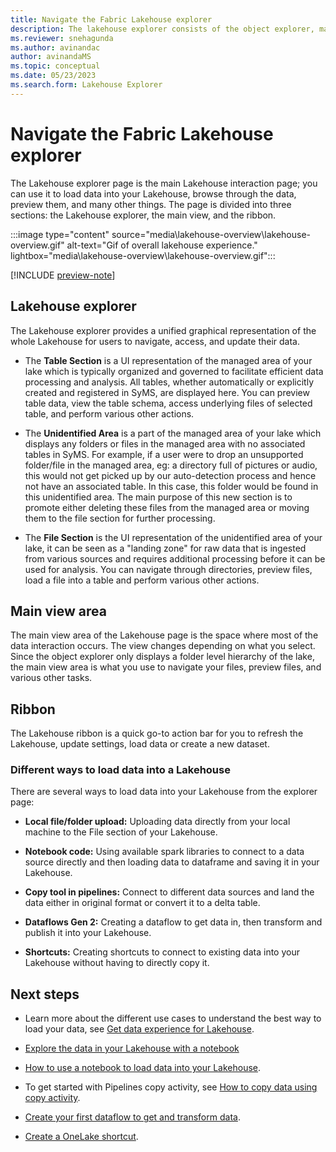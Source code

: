 ```yaml
---
title: Navigate the Fabric Lakehouse explorer
description: The lakehouse explorer consists of the object explorer, main view, and ribbon. Use it to load data into your lakehouse, and then browse and preview your data.
ms.reviewer: snehagunda
ms.author: avinandac
author: avinandaMS
ms.topic: conceptual
ms.date: 05/23/2023
ms.search.form: Lakehouse Explorer
---
```


# Navigate the Fabric Lakehouse explorer

The Lakehouse explorer page is the main Lakehouse interaction page; you can use it to load data into your Lakehouse, browse through the data, preview them, and many other things. The page is divided into three sections: the Lakehouse explorer, the main view, and the ribbon.

:::image type="content" source="media\lakehouse-overview\lakehouse-overview.gif" alt-text="Gif of overall lakehouse experience." lightbox="media\lakehouse-overview\lakehouse-overview.gif":::

[!INCLUDE [preview-note](../includes/preview-note.md)]

## Lakehouse explorer

The Lakehouse explorer provides a unified graphical representation of the whole Lakehouse for users to navigate, access, and update their data.

- The **Table Section** is a UI representation of the managed area of your lake which is typically organized and governed to facilitate efficient data processing and analysis. All tables, whether automatically or explicitly created and registered in SyMS, are displayed here. You can preview table data, view the table schema, access underlying files of selected table, and perform various other actions.

- The **Unidentified Area** is a part of the managed area of your lake which displays any folders or files in the managed area with no associated tables in SyMS. For example, if a user were to drop an unsupported folder/file in the managed area, eg: a directory full of pictures or audio, this would not get picked up by our auto-detection process and hence not have an associated table. In this case, this folder would be found in this unidentified area. The main purpose of this new section is to promote either deleting these files from the managed area or moving them to the file section for further processing.

- The **File Section** is the UI representation of the unidentified area of your lake, it can be seen as a "landing zone" for raw data that is ingested from various sources and requires additional processing before it can be used for analysis. You can navigate through directories, preview files, load a file into a table and perform various other actions.

## Main view area

The main view area of the Lakehouse page is the space where most of the data interaction occurs. The view changes depending on what you select. Since the object explorer only displays a folder level hierarchy of the lake, the main view area is what you use to navigate your files, preview files, and various other tasks.

## Ribbon

The Lakehouse ribbon is a quick go-to action bar for you to refresh the Lakehouse, update settings, load data or create a new dataset.

### Different ways to load data into a Lakehouse

There are several ways to load data into your Lakehouse from the explorer page:

- **Local file/folder upload:** Uploading data directly from your local machine to the File section of your Lakehouse.

- **Notebook code:** Using available spark libraries to connect to a data source directly and then loading data to dataframe and saving it in your Lakehouse.

- **Copy tool in pipelines:** Connect to different data sources and land the data either in original format or convert it to a delta table.

- **Dataflows Gen 2:** Creating a dataflow to get data in, then transform and publish it into your Lakehouse.

- **Shortcuts:** Creating shortcuts to connect to existing data into your Lakehouse without having to directly copy it.

## Next steps

- Learn more about the different use cases to understand the best way to load your data, see [Get data experience for Lakehouse](load-data-lakehouse.md).

- [Explore the data in your Lakehouse with a notebook](lakehouse-notebook-explore.md)

- [How to use a notebook to load data into your Lakehouse](lakehouse-notebook-load-data.md).

- To get started with Pipelines copy activity, see [How to copy data using copy activity](..\data-factory\copy-data-activity.md).

- [Create your first dataflow to get and transform data](../data-factory/create-first-dataflow-gen2.md).

- [Create a OneLake shortcut](../real-time-analytics/onelake-shortcut.md).
